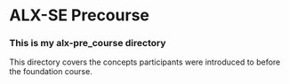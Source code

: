 # ALX-SE Precourse

### This is my alx-pre_course directory
This directory covers the concepts participants were introduced to before the foundation course.
